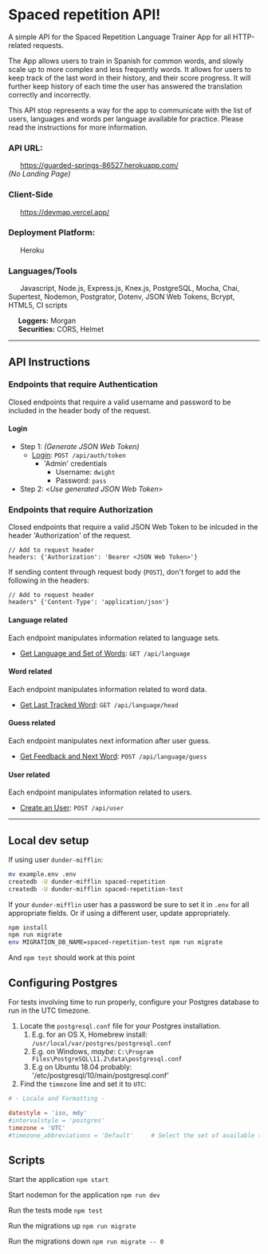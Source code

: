 # Spaced repetition API!
A simple API for the Spaced Repetition Language Trainer App for all HTTP-related requests.

The App allows users to train in Spanish for common words, and slowly scale up to more complex and less frequently words. It allows for users to keep track of the last word in their history, and their score progress. It will further keep history of each time the user has answered the translation correctly and incorrectly.

This API stop represents a way for the app to communicate with the list of users, languages and words per language available for practice. Please read the instructions for more information.

### API URL:
&nbsp;&nbsp;&nbsp;&nbsp;&nbsp; https://guarded-springs-86527.herokuapp.com/ \
*(No Landing Page)*

### Client-Side
&nbsp;&nbsp;&nbsp;&nbsp;&nbsp; https://devmap.vercel.app/

### Deployment Platform:
&nbsp;&nbsp;&nbsp;&nbsp;&nbsp; Heroku

### Languages/Tools
&nbsp;&nbsp;&nbsp;&nbsp;&nbsp; Javascript, Node.js, Express.js, Knex.js, PostgreSQL, Mocha, Chai, Supertest, Nodemon, Postgrator, Dotenv, JSON Web Tokens, Bcrypt, HTML5, CI scripts

&nbsp;&nbsp;&nbsp;&nbsp;&nbsp;**Loggers:** Morgan \
&nbsp;&nbsp;&nbsp;&nbsp;&nbsp;**Securities:** CORS, Helmet

---

## API Instructions

### Endpoints that require Authentication
Closed endpoints that require a valid username and password to be included in the header body of the request.

#### Login

- Step 1:  *(Generate JSON Web Token)*
  - [Login](https://github.com/dionisggr/devmap-api/wiki/Access-Permission): `POST /api/auth/token`
    - 'Admin' credentials
      - Username: `dwight`
      - Password: `pass`
- Step 2: &lt;*Use generated JSON Web Token*&gt;

### Endpoints that require Authorization
Closed endpoints that require a valid JSON Web Token to be inlcuded in the header 'Authorization' of the request.
```
// Add to request header
headers: {'Authorization': 'Bearer <JSON Web Token>'}
```
If sending content through request body (`POST`), don't forget to add the following in the headers:
```
// Add to request header
headers" {'Content-Type': 'application/json'}
```

#### Language related
Each endpoint manipulates information related to language sets.
- [Get Language and Set of Words](https://github.com/dionisggr/devmap-api/wiki/Projects): `GET /api/language`

#### Word related
Each endpoint manipulates information related to word data.
- [Get Last Tracked Word](https://github.com/dionisggr/devmap-api/wiki/Projects): `GET /api/language/head`

#### Guess related
Each endpoint manipulates next information after user guess.
- [Get Feedback and Next Word](https://github.com/dionisggr/devmap-api/wiki/Projects): `POST /api/language/guess`

#### User related
Each endpoint manipulates information related to users.
- [Create an User](https://github.com/dionisggr/devmap-api/wiki/Users): `POST /api/user`


---
## Local dev setup

If using user `dunder-mifflin`:

```bash
mv example.env .env
createdb -U dunder-mifflin spaced-repetition
createdb -U dunder-mifflin spaced-repetition-test
```

If your `dunder-mifflin` user has a password be sure to set it in `.env` for all appropriate fields. Or if using a different user, update appropriately.

```bash
npm install
npm run migrate
env MIGRATION_DB_NAME=spaced-repetition-test npm run migrate
```

And `npm test` should work at this point

## Configuring Postgres

For tests involving time to run properly, configure your Postgres database to run in the UTC timezone.

1. Locate the `postgresql.conf` file for your Postgres installation.
   1. E.g. for an OS X, Homebrew install: `/usr/local/var/postgres/postgresql.conf`
   2. E.g. on Windows, _maybe_: `C:\Program Files\PostgreSQL\11.2\data\postgresql.conf`
   3. E.g  on Ubuntu 18.04 probably: '/etc/postgresql/10/main/postgresql.conf'
2. Find the `timezone` line and set it to `UTC`:

```conf
# - Locale and Formatting -

datestyle = 'iso, mdy'
#intervalstyle = 'postgres'
timezone = 'UTC'
#timezone_abbreviations = 'Default'     # Select the set of available time zone
```

## Scripts

Start the application `npm start`

Start nodemon for the application `npm run dev`

Run the tests mode `npm test`

Run the migrations up `npm run migrate`

Run the migrations down `npm run migrate -- 0`
